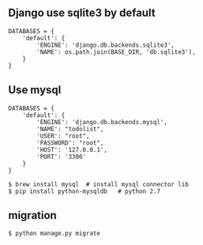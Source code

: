 ## Django use sqlite3 by default
    DATABASES = {
        'default': {
            'ENGINE': 'django.db.backends.sqlite3',
            'NAME': os.path.join(BASE_DIR, 'db.sqlite3'),
        }
    }
        
## Use mysql
    DATABASES = {
        'default': {
            'ENGINE': 'django.db.backends.mysql',
            'NAME': "todolist",
            'USER': "root",
            'PASSWORD': "root",
            'HOST': '127.0.0.1',
            'PORT': '3306'
        }
    }   

    $ brew install mysql  # install mysql connector lib
    $ pip install python-mysqldb   # python 2.7

## migration
    $ python manage.py migrate